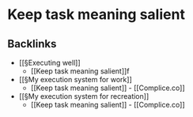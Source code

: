 # Keep task meaning salient

## Backlinks
* [[§Executing well]]
	* [[Keep task meaning salient]]f
* [[§My execution system for work]]
	* [[Keep task meaning salient]] - [[Complice.co]]
* [[§My execution system for recreation]]
	* [[Keep task meaning salient]] - [[Complice.co]]

<!-- {BearID:D80927D0-6AB5-48EE-A679-F384B19D9ED8-2669-00000D8340633880} -->
